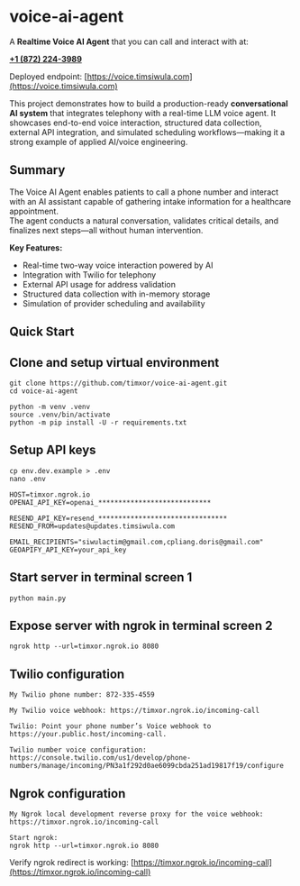 # voice-ai-agent

A **Realtime Voice AI Agent** that you can call and interact with at:

<a href="tel:+18722243989"><strong>+1 (872) 224-3989</strong></a>


Deployed endpoint:
[https://voice.timsiwula.com](https://voice.timsiwula.com)

This project demonstrates how to build a production-ready **conversational AI system** that integrates telephony with a real-time LLM voice agent. It showcases end-to-end voice interaction, structured data collection, external API integration, and simulated scheduling workflows—making it a strong example of applied AI/voice engineering.

## Summary

The Voice AI Agent enables patients to call a phone number and interact with an AI assistant capable of gathering intake information for a healthcare appointment.  
The agent conducts a natural conversation, validates critical details, and finalizes next steps—all without human intervention.  

**Key Features:**  
- Real-time two-way voice interaction powered by AI  
- Integration with Twilio for telephony  
- External API usage for address validation  
- Structured data collection with in-memory storage  
- Simulation of provider scheduling and availability  


## Quick Start

## Clone and setup virtual environment
```
git clone https://github.com/timxor/voice-ai-agent.git
cd voice-ai-agent

python -m venv .venv
source .venv/bin/activate
python -m pip install -U -r requirements.txt
```


## Setup API keys
```
cp env.dev.example > .env
nano .env

HOST=timxor.ngrok.io
OPENAI_API_KEY=openai_****************************

RESEND_API_KEY=resend_********************************
RESEND_FROM=updates@updates.timsiwula.com

EMAIL_RECIPIENTS="siwulactim@gmail.com,cpliang.doris@gmail.com"
GEOAPIFY_API_KEY=your_api_key
```

## Start server in terminal screen 1
```
python main.py
```

## Expose server with ngrok in terminal screen 2
```
ngrok http --url=timxor.ngrok.io 8080
```

## Twilio configuration

```
My Twilio phone number: 872-335-4559

My Twilio voice webhook: https://timxor.ngrok.io/incoming-call

Twilio: Point your phone number’s Voice webhook to https://your.public.host/incoming-call.

Twilio number voice configuration: https://console.twilio.com/us1/develop/phone-numbers/manage/incoming/PN3a1f292d0ae6099cbda251ad19817f19/configure
```


## Ngrok configuration

```
My Ngrok local development reverse proxy for the voice webhook: https://timxor.ngrok.io/incoming-call

Start ngrok:
ngrok http --url=timxor.ngrok.io 8080

```

Verify ngrok redirect is working:
[https://timxor.ngrok.io/incoming-call](https://timxor.ngrok.io/incoming-call)
